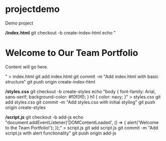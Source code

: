 # projectdemo
Demo project

**/index.html**
git checkout -b create-index-html
echo "<!DOCTYPE html>
<html>
<head><title>Team Portfolio</title></head>
<body>
  <h1>Welcome to Our Team Portfolio</h1>
  <p>Content will go here.</p>
</body>
</html>" > index.html
git add index.html
git commit -m "Add index.html with basic structure"
git push origin create-index-html

**/styles.css**
git checkout -b create-styles
echo "body { font-family: Arial, sans-serif; background-color: #f0f0f0; } 
h1 { color: navy; }" > styles.css
git add styles.css
git commit -m "Add styles.css with initial styling"
git push origin create-styles

**/script.js**
git checkout -b add-js
echo "document.addEventListener('DOMContentLoaded', () => {
  alert('Welcome to the Team Portfolio!');
});" > script.js
git add script.js
git commit -m "Add script.js with alert functionality"
git push origin add-js
